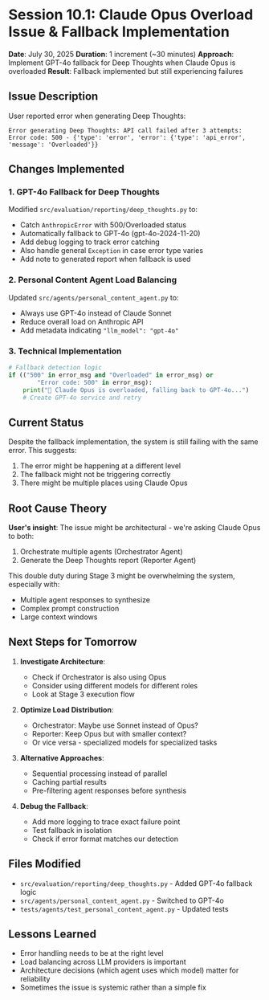 # Session 10.1: Claude Opus Overload Issue & Fallback Implementation

**Date**: July 30, 2025
**Duration**: 1 increment (~30 minutes)
**Approach**: Implement GPT-4o fallback for Deep Thoughts when Claude Opus is overloaded
**Result**: Fallback implemented but still experiencing failures

## Issue Description

User reported error when generating Deep Thoughts:
```
Error generating Deep Thoughts: API call failed after 3 attempts: Error code: 500 - {'type': 'error', 'error': {'type': 'api_error', 'message': 'Overloaded'}}
```

## Changes Implemented

### 1. GPT-4o Fallback for Deep Thoughts

Modified `src/evaluation/reporting/deep_thoughts.py` to:
- Catch `AnthropicError` with 500/Overloaded status
- Automatically fallback to GPT-4o (gpt-4o-2024-11-20)
- Add debug logging to track error catching
- Also handle general `Exception` in case error type varies
- Add note to generated report when fallback is used

### 2. Personal Content Agent Load Balancing

Updated `src/agents/personal_content_agent.py` to:
- Always use GPT-4o instead of Claude Sonnet
- Reduce overall load on Anthropic API
- Add metadata indicating `"llm_model": "gpt-4o"`

### 3. Technical Implementation

```python
# Fallback detection logic
if (("500" in error_msg and "Overloaded" in error_msg) or
        "Error code: 500" in error_msg):
    print("🔄 Claude Opus is overloaded, falling back to GPT-4o...")
    # Create GPT-4o service and retry
```

## Current Status

Despite the fallback implementation, the system is still failing with the same error. This suggests:

1. The error might be happening at a different level
2. The fallback might not be triggering correctly
3. There might be multiple places using Claude Opus

## Root Cause Theory

**User's insight**: The issue might be architectural - we're asking Claude Opus to both:
1. Orchestrate multiple agents (Orchestrator Agent)
2. Generate the Deep Thoughts report (Reporter Agent)

This double duty during Stage 3 might be overwhelming the system, especially with:
- Multiple agent responses to synthesize
- Complex prompt construction
- Large context windows

## Next Steps for Tomorrow

1. **Investigate Architecture**:
   - Check if Orchestrator is also using Opus
   - Consider using different models for different roles
   - Look at Stage 3 execution flow

2. **Optimize Load Distribution**:
   - Orchestrator: Maybe use Sonnet instead of Opus?
   - Reporter: Keep Opus but with smaller context?
   - Or vice versa - specialized models for specialized tasks

3. **Alternative Approaches**:
   - Sequential processing instead of parallel
   - Caching partial results
   - Pre-filtering agent responses before synthesis

4. **Debug the Fallback**:
   - Add more logging to trace exact failure point
   - Test fallback in isolation
   - Check if error format matches our detection

## Files Modified

- `src/evaluation/reporting/deep_thoughts.py` - Added GPT-4o fallback logic
- `src/agents/personal_content_agent.py` - Switched to GPT-4o
- `tests/agents/test_personal_content_agent.py` - Updated tests

## Lessons Learned

- Error handling needs to be at the right level
- Load balancing across LLM providers is important
- Architecture decisions (which agent uses which model) matter for reliability
- Sometimes the issue is systemic rather than a simple fix